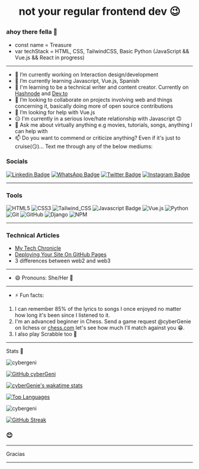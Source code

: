 # <p align="center">not your regular frontend dev 😉</p>

### ahoy there fella 👋

- const name = Treasure
- var techStack = HTML, CSS, TailwindCSS, Basic Python (JavaScript && Vue.js && React in progress)

***
- 🔭 I’m currently working on Interaction design/development
- 🌱 I’m currently learning Javascript,  Vue.js, Spanish
- 📝 I'm learning to be a technical writer and content creator.  Currently on [Hashnode](https://cybergenie.hashnode.dev) and [Dev.to](https://dev.to/cybergenie)
- 👯 I’m looking to collaborate on projects involving web and things concerning it, basically doing more of open source contributions
- 🤔 I’m looking for help with Vue.js
- 😑 I'm currently in a serious love/hate relationship with Javascript 🙃
- 💬 Ask me about virtually anything e.g movies, tutorials, songs, anything I can help with
- 📫 Do you want to commend or criticize anything? Even if it's just to cruise(😏)... Text me through any of the below mediums: 

### Socials 

[![Linkedin Badge](https://img.shields.io/badge/-Treasure_A.-0e76a8?style=flat&labelColor=0e76a8&logo=linkedin&logoColor=white)](https://www.linkedin.com/in/treasure-ajefu)
[![WhatsApp Badge](https://img.shields.io/badge/-@cyberGenie-43D854?style=flat&labelColor=43D854&logo=whatsapp&logoColor=white)](https://wa.me/2349098746099?text=Hi%20Treasure,%20I%20found%20your%20link%20on%20your%20GitHub%20profile,%20care%20for%20a%20little%20chit-chat?%20My%20name%20is%20%20%20) 
[![Twitter Badge](https://img.shields.io/badge/-@cyberGenie-1ca0f1?style=flat&labelColor=1ca0f1&logo=twitter&logoColor=white)](https://twitter.com/cybergenie_) 
[![Instagram Badge](https://img.shields.io/badge/-@cyberGenie-e84393?style=flat&labelColor=e84393&logo=instagram&logoColor=white)](https://instagram.com/cybergenie_) 

***
### Tools 

![HTML5](https://img.shields.io/badge/html5-%23E34F26.svg?style=for-the-badge&logo=html5&logoColor=white)
![CSS3](https://img.shields.io/badge/css3-%231572B6.svg?style=for-the-badge&logo=css3&logoColor=white)
![Tailwind_CSS](https://img.shields.io/badge/Tailwind_CSS-38B2AC?style=for-the-badge&logo=tailwind-css&logoColor=white)
![Javascript Badge](https://img.shields.io/badge/-Javascript-F0DB4F?style=for-the-badge&labelColor=F0DB4F&logo=javascript&logoColor=black) 
![Vue.js](https://img.shields.io/badge/Vue-41b883?style=for-the-badge&logo=vue.js&logoColor=white)
![Python](https://img.shields.io/badge/python-3670A0?style=for-the-badge&logo=python&logoColor=ffdd54)
![Git](https://img.shields.io/badge/git-%23F05033.svg?style=for-the-badge&logo=git&logoColor=white)
![GitHub](https://img.shields.io/badge/github-%23121011.svg?style=for-the-badge&logo=github&logoColor=white)
![Django](https://img.shields.io/badge/django-%23092E20.svg?style=for-the-badge&logo=django&logoColor=white)
![NPM](https://img.shields.io/badge/NPM-%23000000.svg?style=for-the-badge&logo=npm&logoColor=white)

***

### Technical Articles
- [My Tech Chronicle](https://cybergenie.hashnode.dev/my-tech-chronicle)
- [Deploying Your Site On GitHub Pages](https://cybergenie.hashnode.dev/deploying-your-website-using-github-pages)
- 3 differences between web2 and web3



*** 
- 😄 Pronouns: She/Her 👧
***
- ⚡ Fun facts: 
1. I can remember 85% of the lyrics to songs I once enjoyed no matter how long it's been since I listened to it.
2. I'm an advanced beginner in Chess. Send a game request @cyberGenie on lichess or [chess.com](https://chess.com/members/cybergenie) let's see how much I'll match against you 😁.
3. I also play Scrabble too 🌚

***
Stats 🤩

  <img src="https://komarev.com/ghpvc/?username=cybergeni" alt="cybergeni" />
  
  [![GitHub cyberGeni](https://img.shields.io/github/followers/cybergeni?label=Follow%20me&style=flat)](https://github.com/cybergeni)
  
  [![cyberGenie's wakatime stats](https://github-readme-stats.vercel.app/api/wakatime?username=cybergenie&layout=compact&theme=solarized-dark&hide_border=true)](https://github.com/anuraghazra/github-readme-stats)
 
  [![Top Languages](https://github-readme-stats.vercel.app/api/top-langs/?username=cybergeni&layout=compact&theme=solarized-dark&hide_border=true)](https://github.com/cybergeni/)
  
  <img src="https://github-readme-stats.vercel.app/api?username=cybergeni&show_icons=true&theme=solarized-dark&hide_border=true" alt="cybergeni" />

  [![GitHub Streak](http://github-readme-streak-stats.herokuapp.com?user=CyberGeni&show_icons=true&theme=solarized-dark&hide_border=true&date_format=M%20j%5B%2C%20Y%5D)](https://git.io/streak-stats)

### 😊

***

Gracias

***
